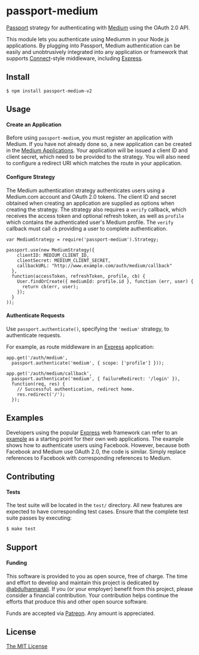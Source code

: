 # passport-medium

[Passport](http://passportjs.org/) strategy for authenticating with [Medium](http://www.medium.com/)
using the OAuth 2.0 API.

This module lets you authenticate using Mediumm in your Node.js applications.
By plugging into Passport, Medium authentication can be easily and
unobtrusively integrated into any application or framework that supports
[Connect](http://www.senchalabs.org/connect/)-style middleware, including
[Express](http://expressjs.com/).

## Install

    $ npm install passport-medium-v2

## Usage

#### Create an Application

Before using `passport-medium`, you must register an application with
Medium.  If you have not already done so, a new application can be created in the
[Medium Applications](https://medium.com/me/applications).
Your application will be issued a client ID and client secret, which need to be
provided to the strategy.  You will also need to configure a redirect URI which
matches the route in your application.

#### Configure Strategy

The Medium authentication strategy authenticates users using a Medium.com account
and OAuth 2.0 tokens.  The client ID and secret obtained when creating an
application are supplied as options when creating the strategy.  The strategy
also requires a `verify` callback, which receives the access token and optional
refresh token, as well as `profile` which contains the authenticated user's
Medium profile.  The `verify` callback must call `cb` providing a user to
complete authentication.

    var MediumStrategy = require('passport-medium').Strategy;

    passport.use(new MediumStrategy({
        clientID: MEDIUM_CLIENT_ID,
        clientSecret: MEDIUM_CLIENT_SECRET,
        callbackURL: "http://www.example.com/auth/medium/callback"
      },
      function(accessToken, refreshToken, profile, cb) {
        User.findOrCreate({ mediumId: profile.id }, function (err, user) {
          return cb(err, user);
        });
      }
    ));

#### Authenticate Requests

Use `passport.authenticate()`, specifying the `'medium'` strategy, to
authenticate requests.

For example, as route middleware in an [Express](http://expressjs.com/)
application:

    app.get('/auth/medium',
      passport.authenticate('medium', { scope: ['profile'] }));

    app.get('/auth/medium/callback', 
      passport.authenticate('medium', { failureRedirect: '/login' }),
      function(req, res) {
        // Successful authentication, redirect home.
        res.redirect('/');
      });

## Examples

Developers using the popular [Express](http://expressjs.com/) web framework can
refer to an [example](https://github.com/passport/express-4.x-facebook-example)
as a starting point for their own web applications.  The example shows how to
authenticate users using Facebook.  However, because both Facebook and Medium
use OAuth 2.0, the code is similar.  Simply replace references to Facebook with
corresponding references to Medium.

## Contributing

#### Tests

The test suite will be located in the `test/` directory.  All new features are
expected to have corresponding test cases.  Ensure that the complete test suite
passes by executing:

```bash
$ make test
```

## Support

#### Funding

This software is provided to you as open source, free of charge.  The time and
effort to develop and maintain this project is dedicated by [@abdulhannanali](https://github.com/abdulhannanali).
If you (or your employer) benefit from this project, please consider a financial
contribution.  Your contribution helps continue the efforts that produce this
and other open source software.

Funds are accepted via [Patreon](https://patreon.com/hannanali). Any amount is appreciated.

## License

[The MIT License](http://opensource.org/licenses/MIT)
